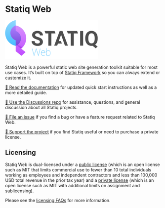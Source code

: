 # Statiq Web

![Logo](logo.png)

Statiq Web is a powerful static web site generation toolkit suitable for most use cases. It’s built on top of [Statiq Framework](https://statiq.dev/framework) so you can always extend or customize it.

[📖 Read the documentation](https://statiq.dev/web) for updated quick start instructions as well as a more detailed guide.

[💬 Use the Discussions repo](https://github.com/statiqdev/Discussions/discussions) for assistance, questions, and general discussion about all Statiq projects.

[🐞 File an issue](https://github.com/statiqdev/Statiq.Web/issues) if you find a bug or have a feature request related to Statiq Web.

[💙 Support the project](https://www.statiq.dev/support/) if you find Statiq useful or need to purchase a private license.

## Licensing

Statiq Web is dual-licensed under a [public license](LICENSE.md)
(which is an open license such as MIT that limits commercial use to fewer than 10 total individuals
working as employees and independent contractors and less than 100,000 USD total revenue in the prior tax year)
and a [private license](LICENSE-PRIVATE.md)
(which is an open license such as MIT with additional limits on assignment and sublicensing).

Please see the [licensing FAQs](LICENSE-FAQ.md) for more information.